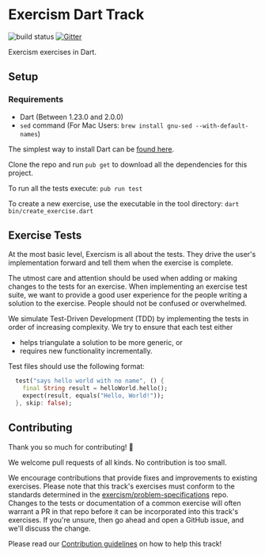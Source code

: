 # Exercism Dart Track

![build status](https://travis-ci.org/exercism/dart.svg?branch=master)  [![Gitter](https://badges.gitter.im/exercism/dart.svg)](https://gitter.im/exercism/dart?utm_source=badge&utm_medium=badge&utm_campaign=pr-badge)

Exercism exercises in Dart.

## Setup

### Requirements
 * Dart (Between 1.23.0 and 2.0.0)
 * `sed` command (For Mac Users: `brew install gnu-sed --with-default-names`)

The simplest way to install Dart can be [found here](docs/INSTALLATION.md).

Clone the repo and run `pub get` to download all the dependencies for this project.

To run all the tests execute: `pub run test`

To create a new exercise, use the executable in the tool directory: `dart bin/create_exercise.dart`

## Exercise Tests ##

At the most basic level, Exercism is all about the tests. They drive the user's implementation forward and tell them when the exercise is complete.

The utmost care and attention should be used when adding or making changes to the tests for an exercise. When implementing an exercise test suite, we want to provide a good user experience for the people writing a solution to the exercise. People should not be confused or overwhelmed.

We simulate Test-Driven Development (TDD) by implementing the tests in order of increasing complexity. We try to ensure that each test either

- helps triangulate a solution to be more generic, or
- requires new functionality incrementally.

Test files should use the following format:

```dart
  test("says hello world with no name", () {
    final String result = helloWorld.hello();
    expect(result, equals("Hello, World!"));
  }, skip: false);
```

## Contributing

Thank you so much for contributing! :tada:

We welcome pull requests of all kinds. No contribution is too small.

We encourage contributions that provide fixes and improvements to existing exercises. Please note that this track's exercises must conform to the standards determined in the [exercism/problem-specifications](https://github.com/exercism/problem-specifications) repo. Changes to the tests or documentation of a common exercise will often warrant a PR in that repo before it can be incorporated into this track's exercises. If you're unsure, then go ahead and open a GitHub issue, and we'll discuss the change.

Please read our [Contribution guidelines](CONTRIBUTING.md) on how to help this track!
